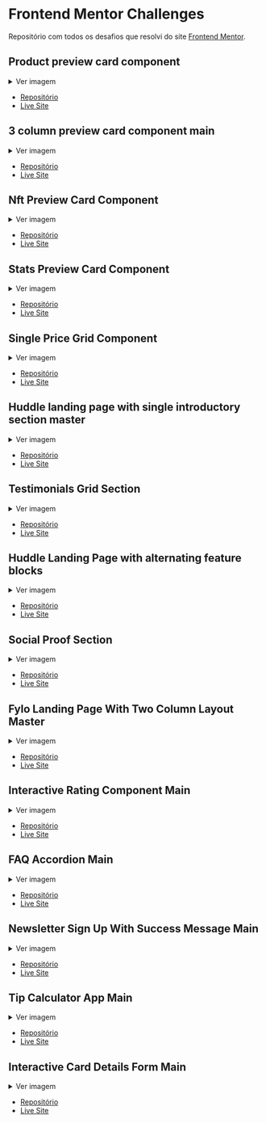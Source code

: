 # Frontend Mentor Challenges

Repositório com todos os desafios que resolvi do site [Frontend Mentor](https://www.frontendmentor.io/profile/isabellatressino).

## Product preview card component

<details>
  <summary>Ver imagem</summary>
 <img src="product-preview-card-component-main/images/desktop-screenshot.png">
</details>

- [Repositório](https://github.com/isabellatressino/frontendmentor-challenges/tree/main/product-preview-card-component-main)
- [Live Site](https://isabellatressino.github.io/frontendmentor-challenges/product-preview-card-component-main/)

## 3 column preview card component main

<details>
  <summary>Ver imagem</summary>
 <img src="3-column-preview-card-component-main/images/desktop-screenshot.png">
</details>

- [Repositório](https://github.com/isabellatressino/frontendmentor-challenges/tree/main/3-column-preview-card-component-main)
- [Live Site](https://isabellatressino.github.io/frontendmentor-challenges/3-column-preview-card-component-main/)

## Nft Preview Card Component

<details>
  <summary>Ver imagem</summary>
 <img src="nft-preview-card-component-main/images/screenshot.png">
</details>

- [Repositório](https://github.com/isabellatressino/frontendmentor-challenges/tree/main/nft-preview-card-component-main)
- [Live Site](https://isabellatressino.github.io/frontendmentor-challenges/nft-preview-card-component-main/)

## Stats Preview Card Component

<details>
  <summary>Ver imagem</summary>
 <img src="stats-preview-card-component-main/images/screenshot.png">
</details>

- [Repositório](https://github.com/isabellatressino/frontendmentor-challenges/tree/main/stats-preview-card-component-main)
- [Live Site](https://isabellatressino.github.io/frontendmentor-challenges/stats-preview-card-component-main/)

## Single Price Grid Component

<details>
  <summary>Ver imagem</summary>
 <img src="single-price-grid-component-master/images/screenshot.png">
</details>

- [Repositório](https://github.com/isabellatressino/frontendmentor-challenges/tree/main/single-price-grid-component-master)
- [Live Site](https://isabellatressino.github.io/frontendmentor-challenges/stats-preview-card-component-main/)

## Huddle landing page with single introductory section master

<details>
  <summary>Ver imagem</summary>
 <img src="huddle-landing-page-with-single-introductory-section-master/images/screenshot.png">
</details>

- [Repositório](https://github.com/isabellatressino/frontendmentor-challenges/tree/main/huddle-landing-page-with-single-introductory-section-master)
- [Live Site](https://isabellatressino.github.io/frontendmentor-challenges/huddle-landing-page-with-single-introductory-section-master/)

## Testimonials Grid Section

<details>
  <summary>Ver imagem</summary>
 <img src="testimonials-grid-section-main/images/screenshot.png">
</details>

- [Repositório](https://github.com/isabellatressino/frontendmentor-challenges/tree/main/testimonials-grid-section-main)
- [Live Site](https://isabellatressino.github.io/frontendmentor-challenges/testimonials-grid-section-main/)

## Huddle Landing Page with alternating feature blocks

<details>
  <summary>Ver imagem</summary>
 <img src="huddle-landing-page-with-alternating-feature-blocks-master/images/screenshot.png">
</details>

- [Repositório](https://github.com/isabellatressino/frontendmentor-challenges/tree/main/huddle-landing-page-with-alternating-feature-blocks-master)
- [Live Site](https://isabellatressino.github.io/frontendmentor-challenges/huddle-landing-page-with-alternating-feature-blocks-master/)

## Social Proof Section

<details>
  <summary>Ver imagem</summary>
 <img src="social-proof-section-master/images/screenshot.png">
</details>

- [Repositório](https://github.com/isabellatressino/frontendmentor-challenges/tree/main/social-proof-section-master)
- [Live Site](https://isabellatressino.github.io/frontendmentor-challenges/social-proof-section-master/)

## Fylo Landing Page With Two Column Layout Master

<details>
  <summary>Ver imagem</summary>
 <img src="fylo-landing-page-with-two-column-layout-master/images/screenshot.png">
</details>

- [Repositório](https://github.com/isabellatressino/frontendmentor-challenges/tree/main/fylo-landing-page-with-two-column-layout-master)
- [Live Site](https://isabellatressino.github.io/frontendmentor-challenges/fylo-landing-page-with-two-column-layout-master/)

## Interactive Rating Component Main

<details>
  <summary>Ver imagem</summary>
 <img src="interactive-rating-component-main/images/screenshot.png">
</details>

- [Repositório](https://github.com/isabellatressino/frontendmentor-challenges/tree/main/interactive-rating-component-main)
- [Live Site](https://isabellatressino.github.io/frontendmentor-challenges/interactive-rating-component-main/)

## FAQ Accordion Main

<details>
  <summary>Ver imagem</summary>
 <img src="faq-accordion-main/assets/images/screenshot.png">
</details>

- [Repositório](https://github.com/isabellatressino/frontendmentor-challenges/tree/main/faq-accordion-main)
- [Live Site](https://isabellatressino.github.io/frontendmentor-challenges/faq-accordion-main/)

## Newsletter Sign Up With Success Message Main

<details>
  <summary>Ver imagem</summary>
 <img src="newsletter-sign-up-with-success-message-main/assets/images/screenshot.png">
</details>

- [Repositório](https://github.com/isabellatressino/frontendmentor-challenges/tree/main/newsletter-sign-up-with-success-message-main)
- [Live Site](https://isabellatressino.github.io/frontendmentor-challenges/newsletter-sign-up-with-success-message-main/)

## Tip Calculator App Main

<details>
  <summary>Ver imagem</summary>
 <img src="tip-calculator-app-main/images/screenshot.png">
</details>

- [Repositório](https://github.com/isabellatressino/frontendmentor-challenges/tree/main/tip-calculator-app-main)
- [Live Site](https://isabellatressino.github.io/frontendmentor-challenges/tip-calculator-app-main/)

## Interactive Card Details Form Main

<details>
  <summary>Ver imagem</summary>
 <img src="interactive-card-details-form-main/images/screenshot.png">
</details>

- [Repositório](https://github.com/isabellatressino/frontendmentor-challenges/tree/main/interactive-card-details-form-main)
- [Live Site](https://isabellatressino.github.io/frontendmentor-challenges/interactive-card-details-form-main/)
